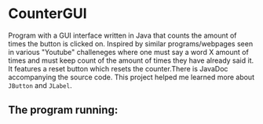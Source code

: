 # CounterGUI
Program with a GUI interface written in Java that counts the amount of times the button is clicked on. Inspired by similar programs/webpages seen in various "Youtube" challeneges where one must say a word X amount of times and must keep count of the amount of times they have already said it. It features a reset button which resets the counter.There is JavaDoc accompanying the source code. This project helped me learned more about `JButton` and `JLabel`. 

## The program running:

